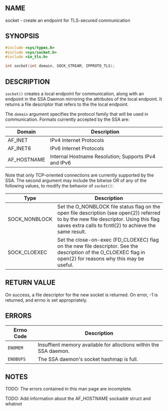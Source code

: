 ## NAME

socket - create an endpoint for TLS-secured communication

## SYNOPSIS

```c
#include <sys/types.h>
#include <sys/socket.h>
#include <in_tls.h>

int socket(int domain, SOCK_STREAM, IPPROTO_TLS);
```

## DESCRIPTION

`socket()` creates a local endpoint for communication, along with an endpoint 
in the SSA Daemon mirroring the attributes of the local endpoint. It returns
a file descriptor that refers to the the local endpoint.

The `domain` argument specifies the protocol family that will be used in 
communication. Formats currently accepted by the SSA are:

  Domain     |    Description
-------------|---------------------------
 AF_INET     |   IPv4 Internet Protocols
 AF_INET6    |   IPv6 Internet Protocols
 AF_HOSTNAME |   Internal Hostname Resolution; Supports IPv4 and IPv6

Note that only TCP-oriented connections are currently supported by the SSA.
The second argument may include the bitwise OR of any of the following values,
to modify the behavior of `socket()`:

Type           | Description
---------------|---------------------------
SOCK_NONBLOCK  | Set the O_NONBLOCK file status flag on the open file description (see open(2)) referred to by the new file descriptor.  Using this flag saves extra calls to fcntl(2) to achieve the same result.
SOCK_CLOEXEC   | Set the close-on-exec (FD_CLOEXEC) flag on the new file descriptor.  See the description of the O_CLOEXEC flag in open(2) for reasons why this may be useful.

## RETURN VALUE

On success, a file descriptor for the new socket is returned.  On error, -1 
is returned, and errno is set appropriately.

## ERRORS

  Errno Code   |   Description
  -------------|---------------
  `ENOMEM`     | Insuffient memory available for alloctions within the SSA daemon.
  `ENOBUFS`    | The SSA daemon's socket hashmap is full.
  
## NOTES

TODO: The errors contained in this man page are incomplete.

TODO: Add information about the AF_HOSTNAME sockaddr struct and whatnot